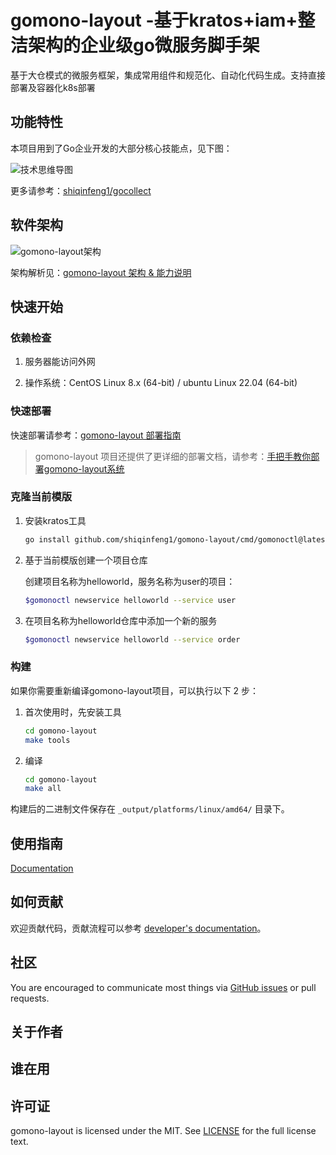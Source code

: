 # gomono-layout -基于kratos+iam+整洁架构的企业级go微服务脚手架

基于大仓模式的微服务框架，集成常用组件和规范化、自动化代码生成。支持直接部署及容器化k8s部署

## 功能特性

本项目用到了Go企业开发的大部分核心技能点，见下图：

![技术思维导图](./docs/images/技术思维导图.png)

更多请参考：[shiqinfeng1/gocollect](https://github.com/shiqinfeng1/gocollect)

## 软件架构

![gomono-layout架构](./docs/images/gomono-layout架构.png)

架构解析见：[gomono-layout 架构 & 能力说明](./docs/guide/zh-CN/installation/installation-architecture.md)

## 快速开始

### 依赖检查

1. 服务器能访问外网

2. 操作系统：CentOS Linux 8.x (64-bit) / ubuntu Linux 22.04 (64-bit)

### 快速部署

快速部署请参考：[gomono-layout 部署指南](docs/guide/zh-CN/installation/README.md#部署指南)

> gomono-layout 项目还提供了更详细的部署文档，请参考：[手把手教你部署gomono-layout系统](docs/guide/zh-CN/installation/installation-procedures.md)

### 克隆当前模版

1. 安装kratos工具

    ```bash
    go install github.com/shiqinfeng1/gomono-layout/cmd/gomonoctl@latest
    ```

2. 基于当前模版创建一个项目仓库

    创建项目名称为helloworld，服务名称为user的项目：

    ```bash
    $gomonoctl newservice helloworld --service user  
    ```

3. 在项目名称为helloworld仓库中添加一个新的服务

    ```bash
    $gomonoctl newservice helloworld --service order  
    ```

### 构建

如果你需要重新编译gomono-layout项目，可以执行以下 2 步：

1. 首次使用时，先安装工具
    
    ```bash
    cd gomono-layout
    make tools
    ```
    
1. 编译

    ```bash
    cd gomono-layout
    make all
    ```

构建后的二进制文件保存在 `_output/platforms/linux/amd64/` 目录下。

## 使用指南

[Documentation](docs/guide/zh-CN)

## 如何贡献

欢迎贡献代码，贡献流程可以参考 [developer's documentation](docs/devel/zh-CN/development.md)。

## 社区

You are encouraged to communicate most things via [GitHub issues](https://github.com/shiqinfeng1/gomono-layout/issues/new/choose) or pull requests.

## 关于作者

## 谁在用

## 许可证

gomono-layout is licensed under the MIT. See [LICENSE](LICENSE) for the full license text.
